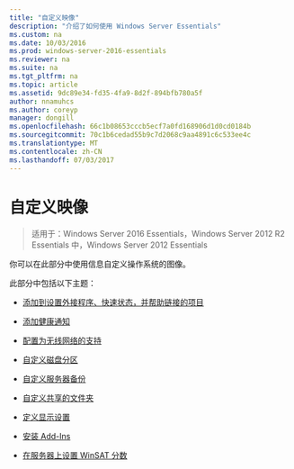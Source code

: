 ```yaml
---
title: "自定义映像"
description: "介绍了如何使用 Windows Server Essentials"
ms.custom: na
ms.date: 10/03/2016
ms.prod: windows-server-2016-essentials
ms.reviewer: na
ms.suite: na
ms.tgt_pltfrm: na
ms.topic: article
ms.assetid: 9dc89e34-fd35-4fa9-8d2f-894bfb780a5f
author: nnamuhcs
ms.author: coreyp
manager: dongill
ms.openlocfilehash: 66c1b08653cccb5ecf7a0fd168906d1d0cd0184b
ms.sourcegitcommit: 70c1b6cedad55b9c7d2068c9aa4891c6c533ee4c
ms.translationtype: MT
ms.contentlocale: zh-CN
ms.lasthandoff: 07/03/2017
---
```

# <a name="customize-the-image"></a>自定义映像

>适用于：Windows Server 2016 Essentials，Windows Server 2012 R2 Essentials 中，Windows Server 2012 Essentials

你可以在此部分中使用信息自定义操作系统的图像。  
  
 此部分中包括以下主题：  
  
-   [添加到设置外接程序、快速状态，并帮助链接的项目](Add-Entries-to-SETUP--ADD-INS--QUICK-STATUS--and-HELP-Links.md)  
  
-   [添加健康通知](Add-Health-Alerts.md)  
  
-   [配置为无线网络的支持](Configure-Support-for-a-Wireless-Network.md)  
  
-   [自定义磁盘分区](Customize-Disk-Partitions.md)  
  
-   [自定义服务器备份](Customize-Server-Backup.md)  
  
-   [自定义共享的文件夹](Customize-Shared-Folders.md)  
  
-   [定义显示设置](Define-Display-Settings.md)  
  
-   [安装 Add-Ins](Install-Add-Ins.md)  
  
-   [在服务器上设置 WinSAT 分数](Set-the-WinSAT-Score-on-the-Server.md)